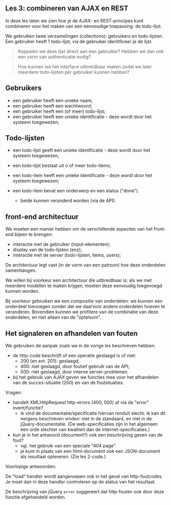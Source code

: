 ## Les 3: combineren van AJAX en REST

In deze les laten we zien hoe je de AJAX- en REST-principes kunt combineren voor het maken van een eenvoudige toepassing: de todo-lijst.

We gebruiken twee verzamelingen (collections): gebruikers en todo-lijsten. Een gebruiker heeft 1 todo-lijst; via de gebruiker identificeer je de lijst. 

> Koppelen we deze lijst direct aan een gebruiker? Hebben we dan ook een vorm van authenticatie nodig?

> Hoe kunnen we het interface uitbreidbaar maken zodat we later meerdere todo-lijsten per gebruiker kunnen hebben?

## Gebruikers

* een gebruiker heeft een unieke naam;
* een gebruiker heeft een wachtwoord;
* een gebruiker heeft een (of meer) todo-lijst;
* een gebruiker heeft een unieke identificatie - deze wordt door het systeem toegewezen;

## Todo-lijsten

* een todo-lijst geeft een unieke identificatie - deze wordt door het systeem toegewezen;
* een todo-lijst bestaat uit o of meer todo-items;


* een todo-item heeft een unieke identificatie - deze wordt door het systeem toegewezen;
* een todo-item bevat een onderwerp en een status ("done").
    * beide kunnen veranderd worden (via de API).
    
## front-end architectuur

We moeten een manier hebben om de verschillende aspecten van het front-end bijeen te brengen:

* interactie met de gebruiker (input-elementen);
* display van de todo-lijsten (enz);
* interactie met de server (todo-lijsten, items, users);

De architectuur legt vast (in de vorm van een patroon) hoe deze onderdelen samenhangen.

We willen bij voorkeur een architectuur die uitbreidbaar is: als we met meerdere modellen te maken krijgen, moeten deze eenvoudig toegevoegd kunnen worden.

Bij voorkeur gebruiken we een *compositie* van onderdelen: we kunnen een onderdeel toevoegen zonder dat we daarvoor andere onderdelen hoeven te veranderen. Bovendien kunnen we profitere van de combinatie van deze onderdelen, en niet alleen van de "optelsom".

## Het signaleren en afhandelen van fouten

We gebruiken de aanpak zoals we in de vorige les beschreven hebben:

* de http-code beschrijft of een operatie geslaagd is of niet:
    * 200 (en evt. 201): geslaagd;
    * 400: niet geslaagd, door foutief gebruik van de API;
    * 500: niet geslaagd, door interne server-problemen.
* bij het gebruik van AJAX geven we functies mee voor het afhandelen van de succes-situatie (200) en van de foutsituaties.

Vragen:

* handelt XMLHttpRequest http-errors (400, 500) af via de "error" event/functie?
    * ik vind de documentatie/specificatie hiervan ronduit slecht: ik kan dit nergens beschreven vinden: niet in de standaard, en niet in de jQuery-documentatie. (De web-specificaties zijn in het algemeen een orde slechter van kwaliteit dan de internet-specificaties.)
* kun je in het antwoord (document?) ook een beschrijving geven van de fout?
    * vgl. het gebruik van een speciale "404 page".
    * je kunt in plaats van een html-document ook een JSON-document als resultaat opleveren. (Zie les 2-code.)

Voorlopige antwoorden:

De "load" handler wordt aangeroepen ook in het geval van http-foutcodes. Je moet dan in deze handler controleren op de status van het resultaat.

De beschrijving van jQuery `error` suggereert dat http-fouten ook door deze functie afgehandeld worden.



    